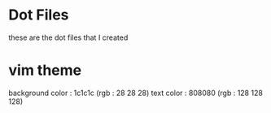 # Dot Files

these are the dot files that I created

# vim theme
background color : 1c1c1c (rgb : 28 28 28)
text color : 808080 (rgb : 128 128 128)
